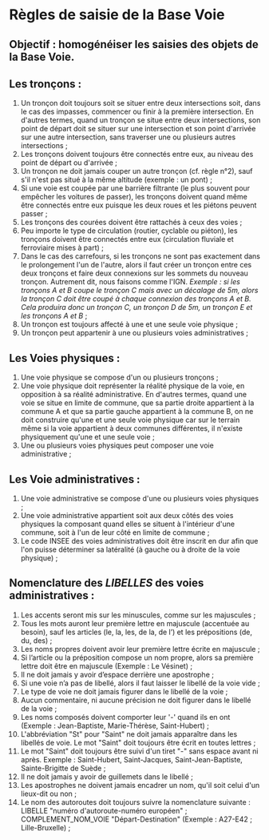 # Règles de saisie de la Base Voie

## Objectif : homogénéiser les saisies des objets de la Base Voie.

## Les tronçons :
1. Un tronçon doit toujours soit se situer entre deux intersections soit, dans le cas des impasses, commencer ou finir à la première intersection. En d'autres termes, quand un tronçon se situe entre deux intersections, son point de départ doit se situer sur une intersection et son point d'arrivée sur une autre intersection, sans traverser une ou plusieurs autres intersections ;
2. Les tronçons doivent toujours être connectés entre eux, au niveau des point de départ ou d'arrivée ;
3. Un tronçon ne doit jamais couper un autre tronçon (cf. règle n°2), sauf s'il n'est pas situé à la même altitude (exemple : un pont) ;
4. Si une voie est coupée par une barrière filtrante (le plus souvent pour empêcher les voitures de passer), les tronçons doivent quand même être connectés entre eux puisque les deux roues et les piétons peuvent passer ;
5. Les tronçons des courées doivent être rattachés à ceux des voies ;
6. Peu importe le type de circulation (routier, cyclable ou piéton), les tronçons doivent être connectés entre eux (circulation fluviale et ferroviaire mises à part) ;
7. Dans le cas des carrefours, si les tronçons ne sont pas exactement dans le prolongement l'un de l'autre, alors il faut créer un tronçon entre ces deux tronçons et faire deux connexions sur les sommets du nouveau tronçon. Autrement dit, nous faisons comme l'IGN.
*Exemple : si les tronçons A et B coupe le tronçon C mais avec un décalage de 5m, alors la tronçon C doit être coupé à chaque connexion des tronçons A et B. Cela produira donc un tronçon C, un tronçon D de 5m, un tronçon E et les tronçons A et B* ; 
8. Un tronçon est toujours affecté à une et une seule voie physique ;
9. Un tronçon peut appartenir à une ou plusieurs voies administratives ;

## Les Voies physiques :
1. Une voie physique se compose d'un ou plusieurs tronçons ;
2. Une voie physique doit représenter la réalité physique de la voie, en opposition à sa réalité administrative. En d'autres termes, quand une voie se situe en limite de commune, que sa partie droite appartient à la commune A et que sa partie gauche appartient à la commune B, on ne doit construire qu'une et une seule voie physique car sur le terrain même si la voie appartient à deux communes différentes, il n'existe physiquement qu'une et une seule voie ;
3. Une ou plusieurs voies physiques peut composer une voie administrative ;

## Les Voie administratives :
1. Une voie administrative se compose d'une ou plusieurs voies physiques ;
2. Une voie administrative appartient soit aux deux côtés des voies physiques la composant quand elles se situent à l'intérieur d'une commune, soit à l'un de leur côté en limite de commune ;
3. Le code INSEE des voies administratives doit être inscrit en dur afin que l'on puisse déterminer sa latéralité (à gauche ou à droite de la voie physique) ;

## Nomenclature des *LIBELLES* des voies administratives :
1. Les accents seront mis sur les minuscules, comme sur les majuscules ;
2. Tous les mots auront leur première lettre en majuscule (accentuée au besoin), sauf les articles (le, la, les, de la, de l’) et les prépositions (de, du, des) ;
3. Les noms propres doivent avoir leur première lettre écrite en majuscule ;
4. Si l’article ou la préposition compose un nom propre, alors sa première lettre doit être en majuscule (Exemple : Le Vésinet) ; 
5. Il ne doit jamais y avoir d’espace derrière une apostrophe ;
6. Si une voie n’a pas de libellé, alors il faut laisser le libellé de la voie vide ;
7. Le type de voie ne doit jamais figurer dans le libellé de la voie ;
8. Aucun commentaire, ni aucune précision ne doit figurer dans le libellé de la voie ;
9. Les noms composés doivent comporter leur '-' quand ils en ont (Exemple : Jean-Baptiste, Marie-Thérèse, Saint-Hubert) ;
10. L'abbréviation "St" pour "Saint" ne doit jamais apparaître dans les libellés de voie. Le mot "Saint" doit toujours être écrit en toutes lettres ;
11. Le mot "Saint" doit toujours être suivi d'un tiret "-" sans espace avant ni après. Exemple : Saint-Hubert, Saint-Jacques, Saint-Jean-Baptiste, Sainte-Brigitte de Suède ;
12. Il ne doit jamais y avoir de guillemets dans le libellé ;
13. Les apostrophes ne doivent jamais encadrer un nom, qu'il soit celui d'un lieux-dit ou non ;
14. Le nom des autoroutes doit toujours suivre la nomenclature suivante : LIBELLE "numéro d'autoroute-numéro européen" ; COMPLEMENT_NOM_VOIE "Départ-Destination" (Exemple : A27-E42 ; Lille-Bruxelle) ;
